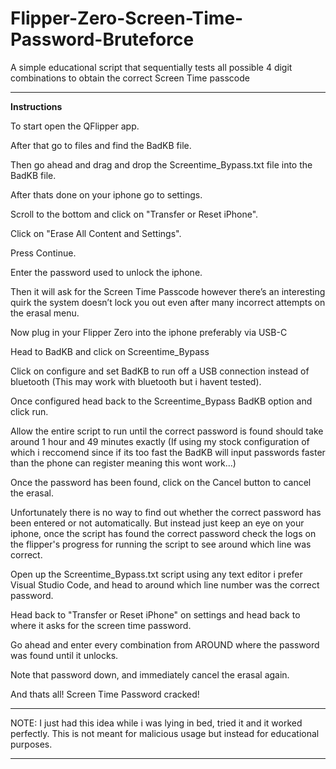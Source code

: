 # Flipper-Zero-Screen-Time-Password-Bruteforce

A simple educational script that sequentially tests all possible 4 digit combinations to obtain the correct Screen Time passcode

---

**Instructions**

To start open the QFlipper app.

After that go to files and find the BadKB file.

Then go ahead and drag and drop the Screentime_Bypass.txt file into the BadKB file.

After thats done on your iphone go to settings.

Scroll to the bottom and click on "Transfer or Reset iPhone".

Click on "Erase All Content and Settings".

Press Continue.

Enter the password used to unlock the iphone.

Then it will ask for the Screen Time Passcode however there’s an interesting quirk the system doesn’t lock you out even after many incorrect attempts on the erasal menu.

Now plug in your Flipper Zero into the iphone preferably via USB-C

Head to BadKB and click on Screentime_Bypass

Click on configure and set BadKB to run off a USB connection instead of bluetooth (This may work with bluetooth but i havent tested).

Once configured head back to the Screentime_Bypass BadKB option and click run.

Allow the entire script to run until the correct password is found should take around 1 hour and 49 minutes exactly (If using my stock configuration of which i reccomend since if its too fast the BadKB will input passwords faster than the phone can register meaning this wont work...)

Once the password has been found, click on the Cancel button to cancel the erasal.

Unfortunately there is no way to find out whether the correct password has been entered or not automatically. But instead just keep an eye on your iphone, once the script has found the correct password check the logs on the flipper's progress for running the script to see around which line was correct.

Open up the Screentime_Bypass.txt script using any text editor i prefer Visual Studio Code, and head to around which line number was the correct password.

Head back to "Transfer or Reset iPhone" on settings and head back to where it asks for the screen time password.

Go ahead and enter every combination from AROUND where the password was found until it unlocks.

Note that password down, and immediately cancel the erasal again.

And thats all! Screen Time Password cracked!

---

NOTE: I just had this idea while i was lying in bed, tried it and it worked perfectly. This is not meant for malicious usage but instead for educational purposes.

---
